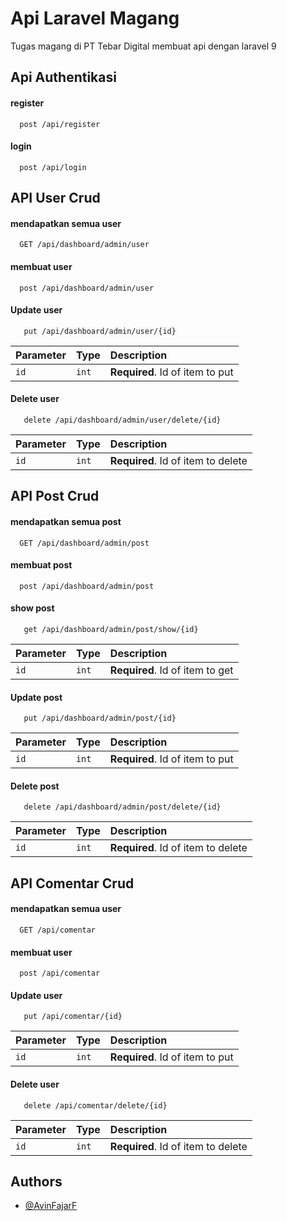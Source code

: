 
# Api Laravel Magang

Tugas magang di PT Tebar Digital membuat api dengan laravel 9

## Api Authentikasi

#### register

```http
  post /api/register
```

#### login

```http
  post /api/login
```


## API User Crud

#### mendapatkan semua user

```http
  GET /api/dashboard/admin/user
```

#### membuat user

```http
  post /api/dashboard/admin/user
```



#### Update user

```http
   put /api/dashboard/admin/user/{id}
```
 
| Parameter | Type     | Description                       |
| :-------- | :------- | :-------------------------------- |
| `id`      | `int` | **Required**. Id of item to put |

#### Delete user

```http
   delete /api/dashboard/admin/user/delete/{id}
```

| Parameter | Type     | Description                       |
| :-------- | :------- | :-------------------------------- |
| `id`      | `int` | **Required**. Id of item to delete |






## API Post Crud

#### mendapatkan semua post

```http
  GET /api/dashboard/admin/post
```

#### membuat post

```http
  post /api/dashboard/admin/post
```

#### show post

```http
   get /api/dashboard/admin/post/show/{id}
```
 
| Parameter | Type     | Description                       |
| :-------- | :------- | :-------------------------------- |
| `id`      | `int` | **Required**. Id of item to get |




#### Update post

```http
   put /api/dashboard/admin/post/{id}
```
 
| Parameter | Type     | Description                       |
| :-------- | :------- | :-------------------------------- |
| `id`      | `int` | **Required**. Id of item to put |

#### Delete post

```http
   delete /api/dashboard/admin/post/delete/{id}
```

| Parameter | Type     | Description                       |
| :-------- | :------- | :-------------------------------- |
| `id`      | `int` | **Required**. Id of item to delete |





## API Comentar Crud

#### mendapatkan semua user

```http
  GET /api/comentar
```

#### membuat user

```http
  post /api/comentar
```



#### Update user

```http
   put /api/comentar/{id}
```
 
| Parameter | Type     | Description                       |
| :-------- | :------- | :-------------------------------- |
| `id`      | `int` | **Required**. Id of item to put |

#### Delete user

```http
   delete /api/comentar/delete/{id}
```

| Parameter | Type     | Description                       |
| :-------- | :------- | :-------------------------------- |
| `id`      | `int` | **Required**. Id of item to delete |


## Authors

- [@AvinFajarF](https://www.github.com/AvinFajarF)

